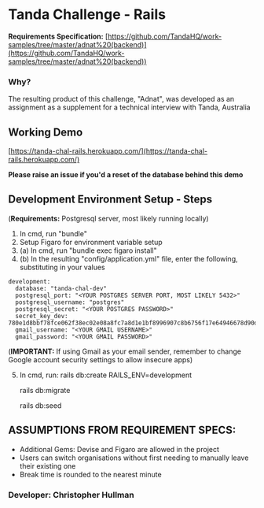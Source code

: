 # Tanda Challenge - Rails

**Requirements Specification:** [https://github.com/TandaHQ/work-samples/tree/master/adnat%20(backend)](https://github.com/TandaHQ/work-samples/tree/master/adnat%20(backend))

### Why?
The resulting product of this challenge, "Adnat", was developed as an assignment as a supplement for a technical interview with Tanda, Australia

## Working Demo

[https://tanda-chal-rails.herokuapp.com/](https://tanda-chal-rails.herokuapp.com/)

**Please raise an issue if you'd a reset of the database behind this demo**

## Development Environment Setup - Steps

(**Requirements:** Postgresql server, most likely running locally)

1. In cmd, run "bundle"
2. Setup Figaro for environment variable setup
  2. (a) In cmd, run "bundle exec figaro install"
  2. (b) In the resulting "config/application.yml" file, enter the following, substituting in your values

    development:
      database: "tanda-chal-dev"
      postgresql_port: "<YOUR POSTGRES SERVER PORT, MOST LIKELY 5432>"
      postgresql_username: "postgres"
      postgresql_secret: "<YOUR POSTGRES PASSWORD>"
      secret_key_dev: 780e1d8bbf78fce062f38ec02e08a8fc7a8d1e1bf8996907c8b6756f17e64946678d90d18e5f8ca5344e10142f6178897b37f42d72c79ff18953cb5490ab0d74
      gmail_username: "<YOUR GMAIL USERNAME>"
      gmail_password: "<YOUR GMAIL PASSWORD>"

(**IMPORTANT:** If using Gmail as your email sender, remember to change Google account security settings to allow insecure apps)

5. In cmd, run:
    rails db:create RAILS_ENV=development

    rails db:migrate

    rails db:seed

## ASSUMPTIONS FROM REQUIREMENT SPECS:

- Additional Gems: Devise and Figaro are allowed in the project
- Users can switch organisations without first needing to manually leave their existing one
- Break time is rounded to the nearest minute


### Developer: Christopher Hullman
